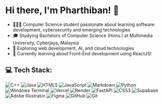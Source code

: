 # Hi there, I'm Pharthiban! 👋

- 👩🏻‍💻 Computer Science student passionate about learning software development, cybersecurity and emerging technologies
- 🎓 Studying Bachelors of Computer Science (Hons.) at Multimedia University, Cyberjaya, Malaysia
- 🔧 Exploring web development, AI, and cloud technologies
- 🌱 Currently learning about Front-End development using ReactJS!

<!--
## 🌐 Socials:
[![Instagram](https://img.shields.io/badge/Instagram-%23E4405F.svg?logo=Instagram&logoColor=white)](https://instagram.com/kpharthiban) [![LinkedIn](https://img.shields.io/badge/LinkedIn-%230077B5.svg?logo=linkedin&logoColor=white)](https://www.linkedin.com/in/pharthiban-kumarhesan-3a4802248/) [![email](https://img.shields.io/badge/Email-D14836?logo=gmail&logoColor=white)](mailto:pharthibankumarhesan@gmail.com) 
-->

## 💻 Tech Stack:
![C++](https://img.shields.io/badge/c++-%2300599C.svg?style=for-the-badge&logo=c%2B%2B&logoColor=white) ![Java](https://img.shields.io/badge/java-%23ED8B00.svg?style=for-the-badge&logo=openjdk&logoColor=white) ![HTML5](https://img.shields.io/badge/html5-%23E34F26.svg?style=for-the-badge&logo=html5&logoColor=white) ![JavaScript](https://img.shields.io/badge/javascript-%23323330.svg?style=for-the-badge&logo=javascript&logoColor=%23F7DF1E) ![Markdown](https://img.shields.io/badge/markdown-%23000000.svg?style=for-the-badge&logo=markdown&logoColor=white) ![Python](https://img.shields.io/badge/python-3670A0?style=for-the-badge&logo=python&logoColor=ffdd54) ![Windows Terminal](https://img.shields.io/badge/Windows%20Terminal-%234D4D4D.svg?style=for-the-badge&logo=windows-terminal&logoColor=white) ![Vercel](https://img.shields.io/badge/vercel-%23000000.svg?style=for-the-badge&logo=vercel&logoColor=white) ![Render](https://img.shields.io/badge/Render-%46E3B7.svg?style=for-the-badge&logo=render&logoColor=white) ![FastAPI](https://img.shields.io/badge/FastAPI-005571?style=for-the-badge&logo=fastapi) ![CSS3](https://img.shields.io/badge/css3-%231572B6.svg?style=for-the-badge&logo=css3&logoColor=white) ![Supabase](https://img.shields.io/badge/Supabase-3ECF8E?style=for-the-badge&logo=supabase&logoColor=white) ![Adobe Illustrator](https://img.shields.io/badge/adobe%20illustrator-%23FF9A00.svg?style=for-the-badge&logo=adobe%20illustrator&logoColor=white) ![Figma](https://img.shields.io/badge/figma-%23F24E1E.svg?style=for-the-badge&logo=figma&logoColor=white) ![GitHub](https://img.shields.io/badge/github-%23121011.svg?style=for-the-badge&logo=github&logoColor=white) ![Git](https://img.shields.io/badge/git-%23F05033.svg?style=for-the-badge&logo=git&logoColor=white)

<!--
# 📊 GitHub Stats:
![](https://github-readme-stats.vercel.app/api?username=kpharthiban&theme=dark&hide_border=false&include_all_commits=true&count_private=true)<br/>
![](https://nirzak-streak-stats.vercel.app/?user=kpharthiban&theme=dark&hide_border=false)<br/>
![](https://github-readme-stats.vercel.app/api/top-langs/?username=kpharthiban&theme=dark&hide_border=false&include_all_commits=true&count_private=true&layout=compact)
-->

<!--
### 🔝 Top Contributed Repo
![](https://github-contributor-stats.vercel.app/api?username=kpharthiban&limit=5&theme=dark&combine_all_yearly_contributions=true)
-->

<!--
---
[![](https://visitcount.itsvg.in/api?id=kpharthiban&icon=0&color=0)](https://visitcount.itsvg.in)
-->

<!-- Proudly created with GPRM ( https://gprm.itsvg.in ) -->

<!--
**kpharthiban/kpharthiban** is a ✨ _special_ ✨ repository because its `README.md` (this file) appears on your GitHub profile.

Here are some ideas to get you started:

- 🔭 I’m currently working on ...
-  I’m currently learning ...
- 👯 I’m looking to collaborate on ...
- 🤔 I’m looking for help with ...
- 💬 Ask me about ...
- 📫 How to reach me: ...
- 😄 Pronouns: ...
- ⚡ Fun fact: ...
-->
